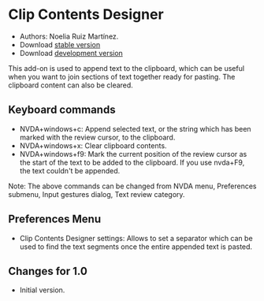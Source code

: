 # Clip Contents Designer #
- Authors: Noelia Ruiz Martínez.
- Download [stable version][1]
- Download [development version][2]

This add-on is used to append text to the clipboard, which can be useful when you want to join sections of text together ready for pasting.
The clipboard content can also be cleared.

## Keyboard commands ##
- NVDA+windows+c: Append selected text, or the string which has been marked with the review cursor, to the clipboard.
- NVDA+windows+x: Clear clipboard contents.
- NVDA+windows+f9: Mark the current position of the review cursor as the start of the text to be added to the clipboard. If you use nvda+F9, the text couldn't be appended.

Note: The above commands can be changed from NVDA menu, Preferences submenu, Input gestures dialog, Text review category.

## Preferences Menu ##
- Clip Contents Designer settings: Allows to set a separator which can be used to find the text segments once the entire appended text is pasted.


## Changes for 1.0 ##
- Initial version.

[1]: http://addons.nvda-project.org/files/get.php?file=ccd

[2]: http://addons.nvda-project.org/files/get.php?file=ccd-dev

